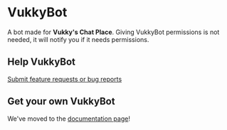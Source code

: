 # VukkyBot
A bot made for **Vukky's Chat Place**.
Giving VukkyBot permissions is not needed, it will notify you if it needs permissions.

## Help VukkyBot
[Submit feature requests or bug reports](https://github.com/Vukky123/VukkyBot/issues/new/choose)

## Get your own VukkyBot
We've moved to the [documentation page](https://vukky123.github.io/VukkyBot)!
